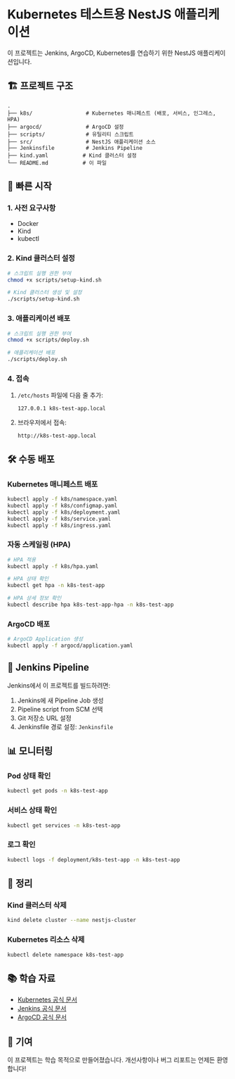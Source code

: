 # Kubernetes 테스트용 NestJS 애플리케이션

이 프로젝트는 Jenkins, ArgoCD, Kubernetes를 연습하기 위한 NestJS 애플리케이션입니다.

## 🏗️ 프로젝트 구조

```
.
├── k8s/                 # Kubernetes 매니페스트 (배포, 서비스, 인그레스, HPA)
├── argocd/              # ArgoCD 설정
├── scripts/             # 유틸리티 스크립트
├── src/                 # NestJS 애플리케이션 소스
├── Jenkinsfile          # Jenkins Pipeline
├── kind.yaml           # Kind 클러스터 설정
└── README.md           # 이 파일
```

## 🚀 빠른 시작

### 1. 사전 요구사항

- Docker
- Kind
- kubectl

### 2. Kind 클러스터 설정

```bash
# 스크립트 실행 권한 부여
chmod +x scripts/setup-kind.sh

# Kind 클러스터 생성 및 설정
./scripts/setup-kind.sh
```

### 3. 애플리케이션 배포

```bash
# 스크립트 실행 권한 부여
chmod +x scripts/deploy.sh

# 애플리케이션 배포
./scripts/deploy.sh
```

### 4. 접속

1. `/etc/hosts` 파일에 다음 줄 추가:

   ```
   127.0.0.1 k8s-test-app.local
   ```

2. 브라우저에서 접속:
   ```
   http://k8s-test-app.local
   ```

## 🛠️ 수동 배포

### Kubernetes 매니페스트 배포

```bash
kubectl apply -f k8s/namespace.yaml
kubectl apply -f k8s/configmap.yaml
kubectl apply -f k8s/deployment.yaml
kubectl apply -f k8s/service.yaml
kubectl apply -f k8s/ingress.yaml
```

### 자동 스케일링 (HPA)

```bash
# HPA 적용
kubectl apply -f k8s/hpa.yaml

# HPA 상태 확인
kubectl get hpa -n k8s-test-app

# HPA 상세 정보 확인
kubectl describe hpa k8s-test-app-hpa -n k8s-test-app
```

### ArgoCD 배포

```bash
# ArgoCD Application 생성
kubectl apply -f argocd/application.yaml
```

## 🔧 Jenkins Pipeline

Jenkins에서 이 프로젝트를 빌드하려면:

1. Jenkins에 새 Pipeline Job 생성
2. Pipeline script from SCM 선택
3. Git 저장소 URL 설정
4. Jenkinsfile 경로 설정: `Jenkinsfile`

## 📊 모니터링

### Pod 상태 확인

```bash
kubectl get pods -n k8s-test-app
```

### 서비스 상태 확인

```bash
kubectl get services -n k8s-test-app
```

### 로그 확인

```bash
kubectl logs -f deployment/k8s-test-app -n k8s-test-app
```

## 🧹 정리

### Kind 클러스터 삭제

```bash
kind delete cluster --name nestjs-cluster
```

### Kubernetes 리소스 삭제

```bash
kubectl delete namespace k8s-test-app
```

## 📚 학습 자료

- [Kubernetes 공식 문서](https://kubernetes.io/docs/)
- [Jenkins 공식 문서](https://www.jenkins.io/doc/)
- [ArgoCD 공식 문서](https://argo-cd.readthedocs.io/)

## 🤝 기여

이 프로젝트는 학습 목적으로 만들어졌습니다. 개선사항이나 버그 리포트는 언제든 환영합니다!
